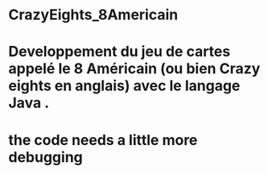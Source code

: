 # CrazyEights_8Americain
# Developpement du jeu de cartes appelé le 8 Américain (ou bien Crazy eights en anglais)  avec le langage Java .
# the code needs a little more debugging
